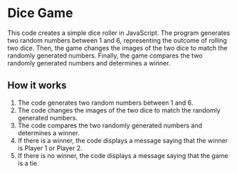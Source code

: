 # Dice Game

This code creates a simple dice roller in JavaScript. The program generates two random numbers between 1 and 6, representing the outcome of rolling two dice. Then, the game changes the images of the two dice to match the randomly generated numbers. Finally, the game compares the two randomly generated numbers and determines a winner.

## How it works

1. The code generates two random numbers between 1 and 6.
2. The code changes the images of the two dice to match the randomly generated numbers.
3. The code compares the two randomly generated numbers and determines a winner.
4. If there is a winner, the code displays a message saying that the winner is Player 1 or Player 2.
5. If there is no winner, the code displays a message saying that the game is a tie.


